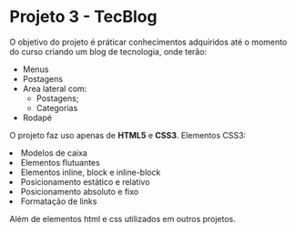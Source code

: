 # Projeto 3 - TecBlog
O objetivo do projeto é práticar conhecimentos adquiridos até o momento do curso criando um blog de tecnologia, onde terão:
- Menus
- Postagens
- Area lateral com:
	- Postagens;
	- Categorias
- Rodapé

O projeto faz uso apenas de **HTML5** e **CSS3**.
Elementos CSS3:
<li>Modelos de caixa</li>
<li>Elementos flutuantes</li>
<li>Elementos inline, block e inline-block</li>
<li>Posicionamento estático e relativo</li>
<li>Posicionamento absoluto e fixo</li>
<li>Formatação de links</li>

Além de elementos html e css utilizados em outros projetos.
